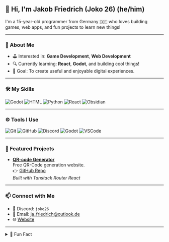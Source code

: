 ## 👋 Hi, I'm Jakob Friedrich (Joko 26) (he/him)

I'm a 15-year-old programmer from Germany 🇩🇪 who loves building games, web apps, and fun projects to learn new things!

---

### 🚀 About Me

- 🕹️ Interested in: **Game Development**, **Web Development**
- 🔍 Currently learning: **React**, **Godot**, and building cool things!
- 🎯 Goal: To create useful and enjoyable digital experiences.

---

### 🛠️ My Skills

![Godot](https://skillicons.dev/icons?i=godot)
![HTML](https://skillicons.dev/icons?i=html)
![Python](https://skillicons.dev/icons?i=py)
![React](https://skillicons.dev/icons?i=react)
![Obsidian](https://skillicons.dev/icons?i=obsidian)

---

### ⚙️ Tools I Use

![Git](https://skillicons.dev/icons?i=git)
![GitHub](https://skillicons.dev/icons?i=github)
![Discord](https://skillicons.dev/icons?i=discord)
![Godot](https://skillicons.dev/icons?i=godot)
![VSCode](https://skillicons.dev/icons?i=vscode)

---

### 🌟 Featured Projects

- [**QR-code Generator**](https://qrcode-creator.orosemo.de/)  
  Free QR-Code generation website.  
  👉 [GitHub Repo](https://github.com/Joko-26/QR-Code-generator)  
  _Built with Tanstack Router React_

<!-- Add more projects here! -->

---

### 📫 Connect with Me

- 💬 Discord: `joko26` 
- 📨 Email: ja_friedrich@outlook.de
- 🌐 [Website](https://orosemo.de) 

---

<details>
  <summary>🎲 Fun Fact</summary>
  I started programming at the age of 11 and love learning new tech every day!
</details>
